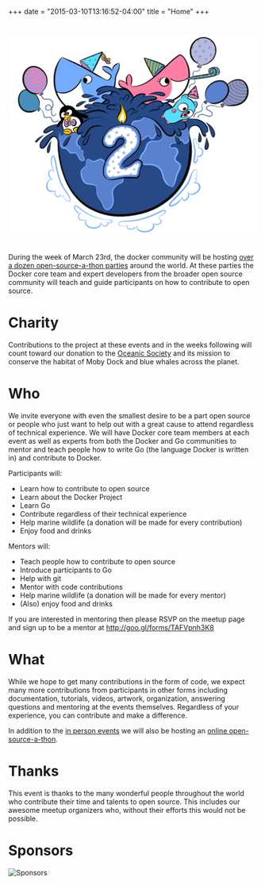 +++
date = "2015-03-10T13:16:52-04:00"
title = "Home"
+++


# ![Docker Party](/images/2-years.png)


During the week of March 23rd, the docker community will be hosting [over a
dozen open-source-a-thon parties](/events) around the world. At these parties
the Docker core team and expert developers from the broader open source
community will teach and guide participants on how to contribute to open
source.

# Charity

Contributions to the project at these events and in the weeks following will
count toward our donation to the [Oceanic Society](http://www.oceanicsociety.org) and its mission to conserve
the habitat of Moby Dock and blue whales across the planet. 

# Who

We invite everyone with even the smallest desire to be a part open source or
people who just want to help out with a great cause to attend regardless of
technical experience. We will have Docker core team members at each event as
well as experts from both the Docker and Go communities to mentor and teach
people how to write Go (the language Docker is written in) and contribute to
Docker. 

Participants will:

* Learn how to contribute to open source
* Learn about the Docker Project
* Learn Go
* Contribute regardless of their technical experience
* Help marine wildlife (a donation will be made for every contribution)
* Enjoy food and drinks
 

Mentors will:

* Teach people how to contribute to open source
* Introduce participants to Go
* Help with git
* Mentor with code contributions
* Help marine wildlife (a donation will be made for every mentor)
* (Also) enjoy food and drinks

 If you are interested in mentoring then please RSVP on the meetup page and sign up to be a mentor at http://goo.gl/forms/TAFVpnh3K8

# What

While we hope to get many contributions in the form of code, we expect many
more contributions from participants in other forms including documentation,
tutorials, videos, artwork, organization, answering questions and mentoring at
the events themselves. Regardless of your experience, you can contribute and
make a difference.  

In addition to the [in person events](/events) we will also be hosting an [online
open-source-a-thon](/online).

# Thanks

This event is thanks to the many wonderful people throughout the world who
contribute their time and talents to open source. This includes our awesome
meetup organizers who, without their efforts this would not be possible. 

# Sponsors

![Sponsors](/images/sponsors.png)




